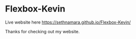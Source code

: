 # Flexbox-Kevin

Live website here https://sethnamara.github.io/Flexbox-Kevin/

Thanks for checking out my website.
